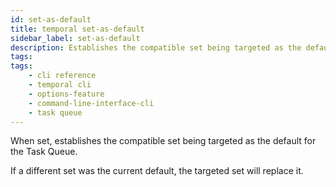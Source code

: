 ```yaml
---
id: set-as-default
title: temporal set-as-default
sidebar_label: set-as-default
description: Establishes the compatible set being targeted as the default for the Task Queue.
tags:
tags: 
    - cli reference
    - temporal cli
    - options-feature
    - command-line-interface-cli
    - task queue
---
```


When set, establishes the compatible set being targeted as the default for the Task Queue.

If a different set was the current default, the targeted set will replace it.
